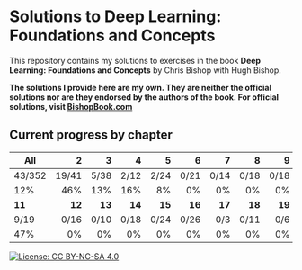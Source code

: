 # Solutions to **Deep Learning: Foundations and Concepts**

This repository contains my solutions to exercises in the book **Deep Learning: Foundations and Concepts** by Chris Bishop with Hugh Bishop.

**The solutions I provide here are my own. They are neither the official solutions nor are they endorsed by the authors of the book. For official solutions, visit [BishopBook.com](https://www.bishopbook.com/)**

## Current progress by chapter
| **All** |  **2** |  **3** |  **4** |  **5** |  **6** |  **7** |  **8** |  **9** | **10** |
|---------|-------:|-------:|-------:|-------:|-------:|-------:|-------:|-------:|-------:|
| 43/352  |  19/41 |   5/38 |   2/12 |   2/24 |   0/21 |   0/14 |   0/18 |   0/18 |   0/13 |
| 12%     |    46% |    13% |    16% |     8% |     0% |     0% |     0% |     0% |     0% |
| **11**  | **12** | **13** | **14** | **15** | **16** | **17** | **18** | **19** | **20** |
| 9/19    |   0/16 |   0/10 |   0/18 |   0/24 |   0/26 |    0/3 |   0/11 |    0/6 |   6/20 |
| 47%     |     0% |     0% |     0% |     0% |     0% |     0% |     0% |     0% |    30% |

[![License: CC BY-NC-SA 4.0](https://img.shields.io/badge/License-CC_BY--NC--SA_4.0-lightgrey.svg)](https://creativecommons.org/licenses/by-nc-sa/4.0/)